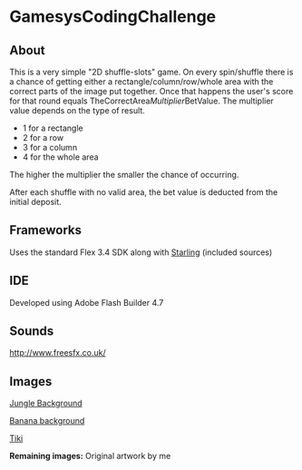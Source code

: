 # GamesysCodingChallenge

## About
This is a very simple "2D shuffle-slots" game.
On every spin/shuffle there is a chance of getting either a rectangle/column/row/whole area with the correct parts of the image put together.
Once that happens the user's score for that round equals TheCorrectArea*Multiplier*BetValue.
The multiplier value depends on the type of result.
* 1 for a rectangle
* 2 for a row
* 3 for a column
* 4 for the whole area

The higher the multiplier the smaller the chance of occurring.

After each shuffle with no valid area, the bet value is deducted from the initial deposit.

## Frameworks
Uses the standard Flex 3.4 SDK along with [Starling](http://gamua.com/starling/) (included sources)

## IDE
Developed using Adobe Flash Builder 4.7

## Sounds
http://www.freesfx.co.uk/

## Images
[Jungle Background](http://wallpaper-share.com/wp-content/uploads/2014/06/Jungle-Road-Background-Wallpaper-HD.jpg)

[Banana background](http://2.bp.blogspot.com/-jkB-AYfx_0o/U96hvZ3A-uI/AAAAAAAAQRk/WDnIIv12Q0Y/s1600/BananaDesktop.jpg)

[Tiki](http://www.gamesyscorporate.com/)

**Remaining images:** Original artwork by me